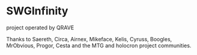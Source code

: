 # SWGInfinity

project operated by QRAVE

Thanks to  Saereth, Circa, Airnex, Mikeface, Kelis, Cyruss, Boogles, MrObvious, Progor, Cesta and the MTG and holocron project communities.
